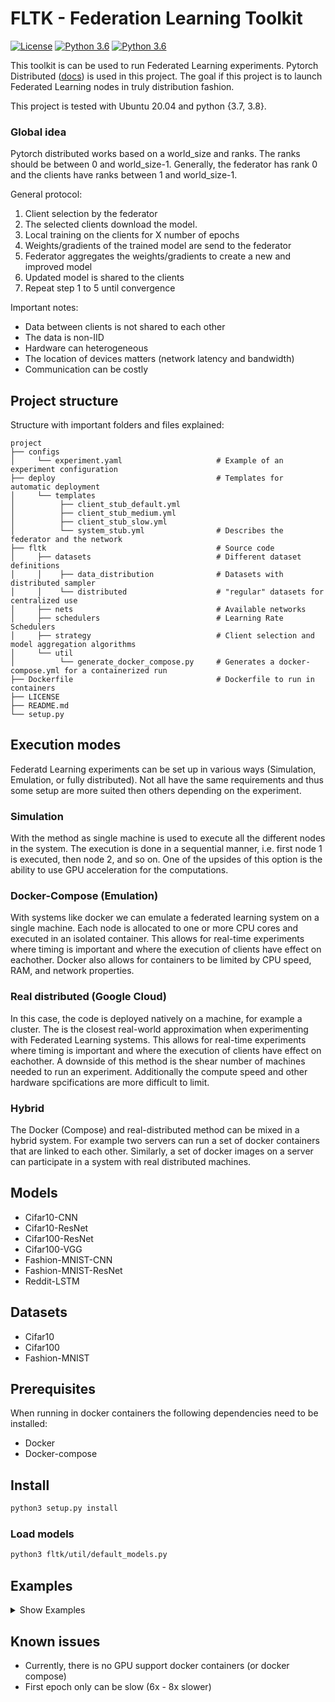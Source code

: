 # FLTK - Federation Learning Toolkit
[![License](https://img.shields.io/badge/license-BSD-blue.svg)](LICENSE)
[![Python 3.6](https://img.shields.io/badge/python-3.7-blue.svg)](https://www.python.org/downloads/release/python-370/)
[![Python 3.6](https://img.shields.io/badge/python-3.8-blue.svg)](https://www.python.org/downloads/release/python-380/)

This toolkit is can be used to run Federated Learning experiments.
Pytorch Distributed ([docs](https://pytorch.org/tutorials/beginner/dist_overview.html)) is used in this project.
The goal if this project is to launch Federated Learning nodes in truly distribution fashion.

This project is tested with Ubuntu 20.04 and python {3.7, 3.8}.
### Global idea
Pytorch distributed works based on a world_size and ranks. The ranks should be between 0 and world_size-1.
Generally, the federator has rank 0 and the clients have ranks between 1 and world_size-1.

General protocol:

1. Client selection by the federator
2. The selected clients download the model.
2. Local training on the clients for X number of epochs
3. Weights/gradients of the trained model are send to the federator
4. Federator aggregates the weights/gradients to create a new and improved model
5. Updated model is shared to the clients
6. Repeat step 1 to 5 until convergence

Important notes:

* Data between clients is not shared to each other
* The data is non-IID
* Hardware can heterogeneous
* The location of devices matters (network latency and bandwidth)
* Communication can be costly

## Project structure
Structure with important folders and files explained:
```
project
├── configs
│     └── experiment.yaml                     # Example of an experiment configuration
├── deploy                                    # Templates for automatic deployment  
│     └── templates
│          ├── client_stub_default.yml
│          ├── client_stub_medium.yml
│          ├── client_stub_slow.yml
│          └── system_stub.yml                # Describes the federator and the network
├── fltk                                      # Source code
│     ├── datasets                            # Different dataset definitions
│     │    ├── data_distribution              # Datasets with distributed sampler
│     │    └── distributed                    # "regular" datasets for centralized use
│     ├── nets                                # Available networks
│     ├── schedulers                          # Learning Rate Schedulers
│     ├── strategy                            # Client selection and model aggregation algorithms
│     └── util
│          └── generate_docker_compose.py     # Generates a docker-compose.yml for a containerized run
├── Dockerfile                                # Dockerfile to run in containers
├── LICENSE
├── README.md
└── setup.py
```

## Execution modes
Federatd Learning experiments can be set up in various ways (Simulation, Emulation, or fully distributed). Not all have the same requirements and thus some setup are more suited then others depending on the experiment.

### Simulation
With the method as single machine is used to execute all the different nodes in the system.
The execution is done in a sequential manner, i.e. first node 1 is executed, then node 2, and so on. One of the upsides of this option is the ability to use GPU acceleration for the computations.

### Docker-Compose (Emulation)
With systems like docker we can emulate a federated learning system on a single machine. Each node is allocated to one or more CPU cores and executed in an isolated container. This allows for real-time experiments where timing is important and where the execution of clients have effect on eachother. Docker also allows for containers to be limited by CPU speed, RAM, and network properties.

### Real distributed (Google Cloud)
In this case, the code is deployed natively on a machine, for example a cluster. 
The is the closest real-world approximation when experimenting with Federated Learning systems. This allows for real-time experiments where timing is important and where the execution of clients have effect on eachother. A downside of this method is the shear number of machines needed to run an experiment. Additionally the compute speed and other hardware spcifications are more difficult to limit.

### Hybrid
The Docker (Compose) and real-distributed method can be mixed in a hybrid system. For example two servers can run a set of docker containers that are linked to each other. Similarly, a set of docker images on a server can participate in a system with real distributed machines. 

## Models

* Cifar10-CNN
* Cifar10-ResNet
* Cifar100-ResNet
* Cifar100-VGG
* Fashion-MNIST-CNN
* Fashion-MNIST-ResNet
* Reddit-LSTM

## Datasets

* Cifar10
* Cifar100
* Fashion-MNIST

## Prerequisites

When running in docker containers the following dependencies need to be installed:

* Docker
* Docker-compose

## Install
```bash
python3 setup.py install
```

### Load models
```bash
python3 fltk/util/default_models.py
```

## Examples
<details><summary>Show Examples</summary>

<p>

### Single machine (Native)

#### Launch single client
Launch Federator
```bash
python3 -m fltk single configs/experiment.yaml --rank=0
```
Launch Client
```bash
python3 -m fltk single configs/experiment.yaml --rank=1
```

#### Spawn FL system
```bash
python3 -m fltk spawn configs/experiment.yaml
```

### Two machines (Native)
To start a cross-machine FL system you have to configure the network interface connected to your network.
For example, if your machine is connected to the network via the wifi interface (for example with the name `wlo1`) this has to be configured as shown below:
```bash
os.environ['GLOO_SOCKET_IFNAME'] = 'wlo1'
os.environ['TP_SOCKET_IFNAME'] = 'wlo1'
```
Use `ifconfig` to find the name of the interface name on your machine.

### Docker Compose
1. Make sure docker and docker-compose are installed.
2. Generate a `docker-compose.yml` file for your experiment. You can use the script `generate_docker_compose.py` for this.
   From the root folder: ```python3 fltk/util/generate_docker_compose.py 4``` to generate a system with 4 clients.
   Feel free to change/extend `generate_docker_compose.py` for your own need.
   A `docker-compose.yml` file is created in the root folder.
3. Run docker-compose to start the system:
    ```bash
    docker-compose up
    ```
### Google Cloud Platform
See Manual on brightspace

</p>
</details>

## Known issues

* Currently, there is no GPU support docker containers (or docker compose)
* First epoch only can be slow (6x - 8x slower)